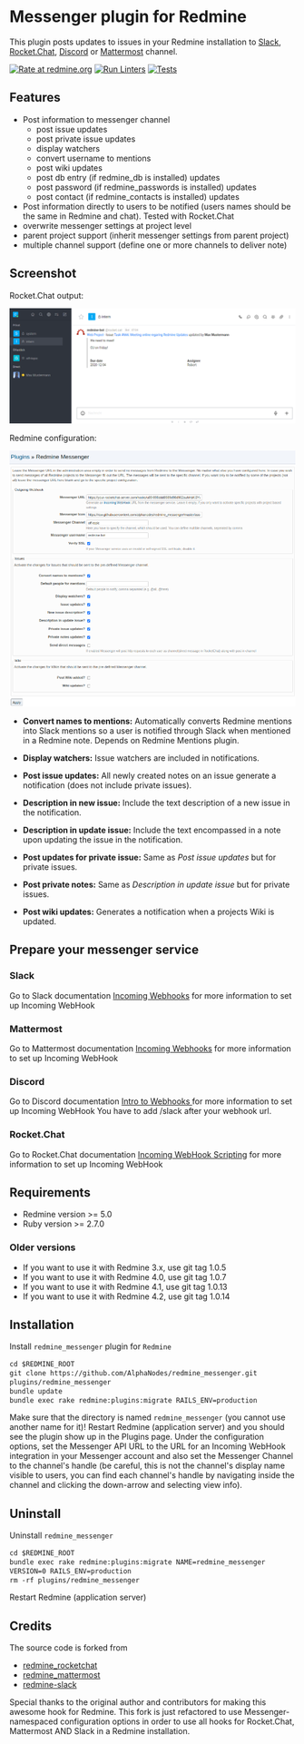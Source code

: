 Messenger plugin for Redmine
============================

This plugin posts updates to issues in your Redmine installation to [Slack](https://slack.com/), [Rocket.Chat](https://rocket.chat/), [Discord](https://discordapp.com/) or [Mattermost](https://about.mattermost.com/) channel.

[![Rate at redmine.org](https://img.shields.io/badge/rate%20at-redmine.org-blue.svg?style=fla)](https://www.redmine.org/plugins/redmine_messenger) [![Run Linters](https://github.com/AlphaNodes/redmine_messenger/workflows/Run%20Linters/badge.svg)](https://github.com/AlphaNodes/redmine_messenger/actions?query=workflow%3A%22Run+Linters%22) [![Tests](https://github.com/AlphaNodes/redmine_messenger/actions/workflows/tests.yml/badge.svg)](https://github.com/AlphaNodes/redmine_messenger/actions/workflows/tests.yml)

Features
--------

* Post information to messenger channel
  * post issue updates
  * post private issue updates
  * display watchers
  * convert username to mentions
  * post wiki updates
  * post db entry (if redmine_db is installed) updates
  * post password (if redmine_passwords is installed) updates
  * post contact (if redmine_contacts is installed) updates
* Post information directly to users to be notified (users names should be the same in Redmine and chat). Tested with Rocket.Chat
* overwrite messenger settings at project level
* parent project support (inherit messenger settings from parent project)
* multiple channel support (define one or more channels to deliver note)

Screenshot
----------

Rocket.Chat output:

![screenshot](https://raw.githubusercontent.com/alphanodes/redmine_messenger/master/assets/images/screenshot_rocketchat.png)

Redmine configuration:

![screenshot](https://raw.githubusercontent.com/alphanodes/redmine_messenger/master/assets/images/screenshot_redmine_settings.png)

* **Convert names to mentions:** Automatically converts Redmine mentions into Slack mentions so a user is notified through Slack when mentioned in a Redmine note. Depends on Redmine Mentions plugin.

* **Display watchers:** Issue watchers are included in notifications.

* **Post issue updates:** All newly created notes on an issue generate a notification (does not include private issues).

* **Description in new issue:** Include the text description of a new issue in the notification.

* **Description in update issue:** Include the text encompassed in a note upon updating the issue in the notification.

* **Post updates for private issue:** Same as *Post issue updates* but for private issues.

* **Post private notes:** Same as *Description in update issue* but for private issues.

* **Post wiki updates:** Generates a notification when a projects Wiki is updated.

Prepare your messenger service
------------------------------

### Slack

Go to Slack documentation [Incoming Webhooks](https://api.slack.com/incoming-webhooks) for more information to set up Incoming WebHook

### Mattermost

Go to Mattermost documentation [Incoming Webhooks](https://docs.mattermost.com/developer/webhooks-incoming.html) for more information to set up Incoming WebHook

### Discord

Go to Discord documentation [Intro to Webhooks ](https://support.discordapp.com/hc/en-us/articles/228383668) for more information to set up Incoming WebHook
You have to add /slack after your webhook url.

### Rocket.Chat

Go to Rocket.Chat documentation [Incoming WebHook Scripting](https://rocket.chat/docs/administrator-guides/integrations/) for more information to set up Incoming WebHook

Requirements
------------

* Redmine version >= 5.0
* Ruby version >= 2.7.0

### Older versions

* If you want to use it with Redmine 3.x, use git tag 1.0.5
* If you want to use it with Redmine 4.0, use git tag 1.0.7
* If you want to use it with Redmine 4.1, use git tag 1.0.13
* If you want to use it with Redmine 4.2, use git tag 1.0.14

Installation
------------

Install ``redmine_messenger`` plugin for `Redmine`

    cd $REDMINE_ROOT
    git clone https://github.com/AlphaNodes/redmine_messenger.git plugins/redmine_messenger
    bundle update
    bundle exec rake redmine:plugins:migrate RAILS_ENV=production

Make sure that the directory is named `redmine_messenger` (you cannot use another name for it)!
Restart Redmine (application server) and you should see the plugin show up in the Plugins page.
Under the configuration options, set the Messenger API URL to the URL for an
Incoming WebHook integration in your Messenger account and also set the Messenger
Channel to the channel's handle (be careful, this is not the channel's display name
visible to users, you can find each channel's handle by navigating inside the channel
and clicking the down-arrow and selecting view info).

Uninstall
---------

Uninstall ``redmine_messenger``

    cd $REDMINE_ROOT
    bundle exec rake redmine:plugins:migrate NAME=redmine_messenger VERSION=0 RAILS_ENV=production
    rm -rf plugins/redmine_messenger

Restart Redmine (application server)

Credits
-------

The source code is forked from

* [redmine_rocketchat](https://github.com/phlegx/redmine_rocketchat)
* [redmine_mattermost](https://github.com/altsol/redmine_mattermost)
* [redmine-slack](https://github.com/sciyoshi/redmine-slack)

Special thanks to the original author and contributors for making this awesome hook for Redmine. This fork is just refactored to use Messenger-namespaced configuration options in order to use all hooks for Rocket.Chat, Mattermost AND Slack in a Redmine installation.
